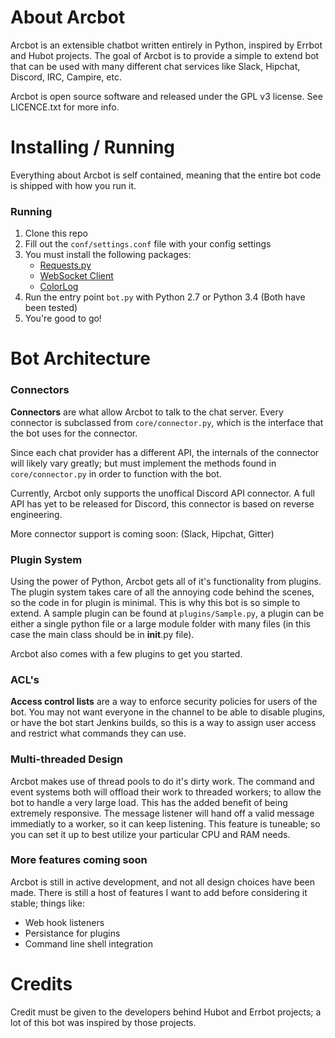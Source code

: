 # About Arcbot
Arcbot is an extensible chatbot written entirely in Python, inspired by Errbot and Hubot projects.
The goal of Arcbot is to provide a simple to extend bot that can be used with many different chat services like Slack, Hipchat, Discord, IRC, Campire, etc.

Arcbot is open source software and released under the GPL v3 license. See LICENCE.txt for more info.

# Installing / Running
Everything about Arcbot is self contained, meaning that the entire bot code is shipped with how you run it.

### Running
1. Clone this repo
2. Fill out the `conf/settings.conf` file with your config settings
3. You must install the following packages: 
    * [Requests.py](http://www.python-requests.org/en/latest/)
    * [WebSocket Client](https://pypi.python.org/pypi/websocket-client)
    * [ColorLog](https://pypi.python.org/pypi/colorlog)
4. Run the entry point `bot.py` with Python 2.7 or Python 3.4 (Both have been tested)
5. You're good to go!

# Bot Architecture

### Connectors
**Connectors** are what allow Arcbot to talk to the chat server. Every connector is subclassed from `core/connector.py`, which is the interface that the bot uses for the connector.

Since each chat provider has a different API, the internals of the connector will likely vary greatly; but must implement the methods found in `core/connector.py` in order to function with the bot.

Currently, Arcbot only supports the unoffical Discord API connector. A full API has yet to be released for Discord, this connector is based on reverse engineering.

More connector support is coming soon: (Slack, Hipchat, Gitter)

### Plugin System
Using the power of Python, Arcbot gets all of it's functionality from plugins. The plugin system takes care of all the annoying code behind the scenes, so the code in for plugin is minimal. This is why this bot is so simple to extend. A sample plugin can be found at `plugins/Sample.py`, a plugin can be either a single python file or a large module folder with many files (in this case the main class should be in __init__.py file).

Arcbot also comes with a few plugins to get you started.

### ACL's
**Access control lists** are a way to enforce security policies for users of the bot. You may not want everyone in the channel to be able to disable plugins, or have the bot start Jenkins builds, so this is a way to assign user access and restrict what commands they can use.

### Multi-threaded Design
Arcbot makes use of thread pools to do it's dirty work. The command and event systems both will offload their work to threaded workers; to allow the bot to handle a very large load. This has the added benefit of being extremely responsive. The message listener will hand off a valid message immediatly to a worker, so it can keep listening. This feature is tuneable; so you can set it up to best utilize your particular CPU and RAM needs.

### More features coming soon
Arcbot is still in active development, and not all design choices have been made. There is still a host of features I want to add before considering it stable; things like: 
* Web hook listeners
* Persistance for plugins
* Command line shell integration

# Credits
Credit must be given to the developers behind Hubot and Errbot projects; a lot of this bot was inspired by those projects.
